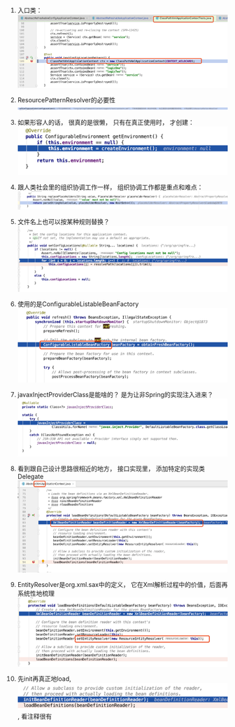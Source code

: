 1. 入口类：  
   ![](/assets/entry.png)

2. ResourcePatternResolver的必要性![](/assets/patternResolver.png)

3. 如果形容人的话， 很真的是很懒， 只有在真正使用时， 才创建：![](/assets/lazyCreate.png)

4. 跟人类社会里的组织协调工作一样， 组织协调工作都是重点和难点： ![](/assets/zuzhiXietiao.png)

5. 文件名上也可以按某种规则替换？![](/assets/fileNameReplace.png)

6. 使用的是ConfigurableListableBeanFactory![](/assets/obtainConfigurableListableBeanFactory.png)

7. javaxInjectProviderClass是能啥的？ 是为让非Spring的实现注入进来？![](/assets/javaxInjectProviderClass.png)

8. 看到跟自己设计思路很相近的地方， 接口实现里， 添加特定的实现类Delegate![](/assets/design_echo.png)

9. EntityResolver是org.xml.sax中的定义， 它在Xml解析过程中的价值，后面再系统性地梳理![](/assets/ResourceEntityResolver.png)

10. 先init再真正地load,![](/assets/initThenLoad.png), 看注释很有



